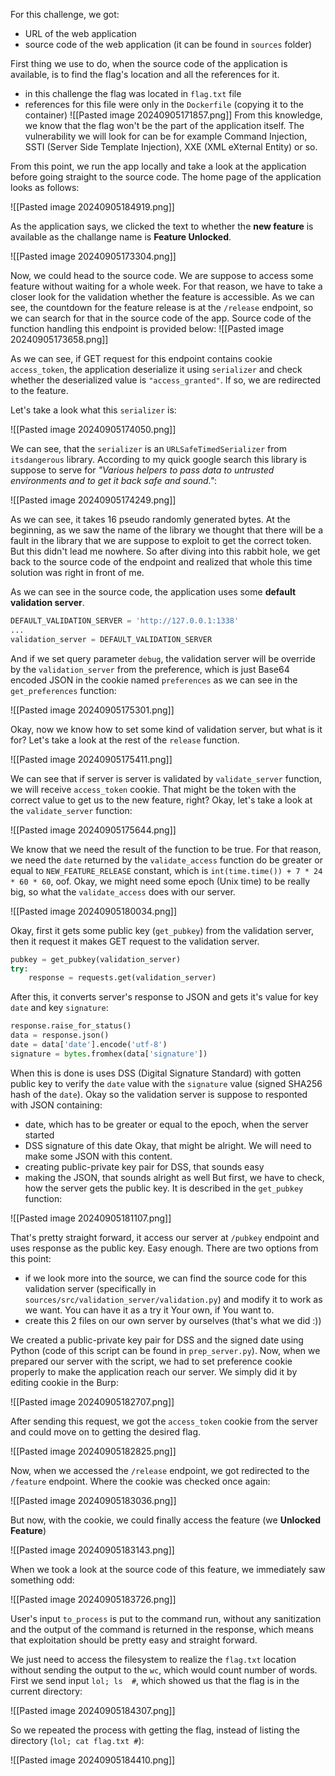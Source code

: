 For this challenge, we got:
- URL of the web application
- source code of the web application (it can be found in `sources` folder)

First thing we use to do, when the source code of the application is available, is to find the flag's location and all the references for it.
- in this challenge the flag was located in `flag.txt` file
- references for this file were only in the `Dockerfile` (copying it to the container)
![[Pasted image 20240905171857.png]]
From this knowledge, we know that the flag won't be the part of the application itself. The vulnerability we will look for can be for example Command Injection, SSTI (Server Side Template Injection), XXE (XML eXternal Entity) or so.

From this point, we run the app locally and take a look at the application before going straight to the source code. The home page of the application looks as follows:

![[Pasted image 20240905184919.png]]

As the application says, we clicked the text to whether the **new feature** is available as the challange name is **Feature Unlocked**.

![[Pasted image 20240905173304.png]]

Now, we could head to the source code. We are suppose to access some feature without waiting for a whole week. For that reason, we have to take a closer look for the validation whether the feature is accessible.
As we can see, the countdown for the feature release is at the `/release` endpoint, so we can search for that in the source code of the app.
Source code of the function handling this endpoint is provided below:
![[Pasted image 20240905173658.png]]

As we can see, if GET request for this endpoint contains cookie `access_token`, the application deserialize it using `serializer` and check whether the deserialized value is `"access_granted"`. If so, we are redirected to the feature.

Let's take a look what this `serializer` is:

![[Pasted image 20240905174050.png]]

We can see, that the `serializer` is an `URLSafeTimedSerializer` from `itsdangerous` library. According to my quick google search this library is suppose to serve for *"Various helpers to pass data to untrusted environments and to get it back safe and sound."*:

![[Pasted image 20240905174249.png]]

As we can see, it takes 16 pseudo randomly generated bytes. At the beginning, as we saw the name of the library we thought that there will be a fault in the library that we are suppose to exploit to get the correct token. But this didn't lead me nowhere. So after diving into this rabbit hole, we get back to the source code of the endpoint and realized that whole this time solution was right in front of me.

As we can see in the source code, the application uses some **default validation server**.

```python
DEFAULT_VALIDATION_SERVER = 'http://127.0.0.1:1338'
...
validation_server = DEFAULT_VALIDATION_SERVER
```

And if we set query parameter `debug`, the validation server will be override by the `validation_server` from the preference, which is just Base64 encoded JSON in the cookie named `preferences` as we can see in the `get_preferences` function:

![[Pasted image 20240905175301.png]]

Okay, now we know how to set some kind of validation server, but what is it for? Let's take a look at the rest of the `release` function.

![[Pasted image 20240905175411.png]]

We can see that if server is server is validated by `validate_server` function, we will receive `access_token` cookie. That might be the token with the correct value to get us to the new feature, right?
Okay, let's take a look at the `validate_server` function:

![[Pasted image 20240905175644.png]]

We know that we need the result of the function to be true. For that reason, we need the `date` returned by the `validate_access` function do be greater or equal to `NEW_FEATURE_RELEASE` constant, which is `int(time.time()) + 7 * 24 * 60 * 60`, oof. Okay, we might need some epoch (Unix time) to be really big, so what the `validate_access` does with our server.

![[Pasted image 20240905180034.png]]

Okay, first it gets some public key (`get_pubkey`) from the validation server, then it request it makes GET request to the validation server. 

```python
pubkey = get_pubkey(validation_server)
try:
	response = requests.get(validation_server)
```

After this, it converts server's response to JSON and gets it's value for key `date` and key `signature`:

```python
response.raise_for_status()
data = response.json()
date = data['date'].encode('utf-8')
signature = bytes.fromhex(data['signature'])
```

When this is done is uses DSS (Digital Signature Standard) with gotten public key to verify the `date` value with the `signature` value (signed SHA256 hash of the `date`).
Okay so the validation server is suppose to responted with JSON containing:
- date, which has to be greater or equal to the epoch, when the server started
- DSS signature of this date
Okay, that might be alright. We will need to make some JSON with this content. 
- creating public-private key pair for DSS, that sounds easy
- making the JSON, that sounds alright as well
But first, we have to check, how the server gets the public key. It is described in the `get_pubkey` function:

![[Pasted image 20240905181107.png]]

That's pretty straight forward, it access our server at `/pubkey` endpoint and uses response as the public key. Easy enough.
There are two options from this point:
- if we look more into the source, we can find the source code for this validation server (specifically in `sources/src/validation_server/validation.py`) and modify it to work as we want.  You can have it as a try it Your own, if You want to.
- create this 2 files on our own server by ourselves (that's what we did :))

We created a public-private key pair for DSS and the signed date using Python (code of this script can be found in `prep_server.py`).
Now, when we prepared our server with the script, we had to set preference cookie properly to make the application reach our server. We simply did it by editing cookie in the Burp:

![[Pasted image 20240905182707.png]]

After sending this request, we got the `access_token` cookie from the server and could move on to getting the desired flag.

![[Pasted image 20240905182825.png]]

Now, when we accessed the `/release` endpoint, we got redirected to the `/feature` endpoint. Where the cookie was checked once again:

![[Pasted image 20240905183036.png]]

But now, with the cookie, we could finally access the feature (we **Unlocked Feature**)

![[Pasted image 20240905183143.png]]

When we took a look at the source code of this feature, we immediately saw something odd:

![[Pasted image 20240905183726.png]]

User's input `to_process` is put to the command run, without any sanitization and the output of the command is returned in the response, which means that exploitation should be pretty easy and straight forward.

We just need to access the filesystem to realize the `flag.txt` location without sending the output to the `wc`, which would count number of words. First we send input `lol; ls  #`, which showed us that the flag is  in the current directory:



![[Pasted image 20240905184307.png]]

So we repeated the process with getting the flag, instead of listing the directory (`lol; cat flag.txt #`):

![[Pasted image 20240905184410.png]]
